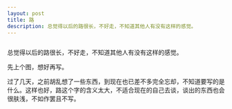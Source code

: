 ```yaml
---
layout: post
title: 路
description: 总觉得以后的路很长，不好走，不知道其他人有没有这样的感觉。
---
```


<center>
    <img class="img-responsive" src="{{ site.url }}/assets/load.jpg" alt="" title="load" />
</center>

总觉得以后的路很长，不好走，不知道其他人有没有这样的感觉。

先上个图，想好再写。

过了几天，之前胡乱想了一些东西，到现在也已差不多完全忘却，不知道要写的是什么。这样也好，路这个字的含义太大，不适合现在的自己去谈，谈出的东西也会很肤浅，不如作罢且不写。

